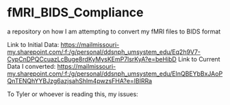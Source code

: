 # fMRI_BIDS_Compliance
a repository on how I am attempting to convert my fMRI files to BIDS format


Link to Initial Data: https://mailmissouri-my.sharepoint.com/:f:/g/personal/ddsnph_umsystem_edu/Eq2h9V7-CypCnDPQCcuazLcBuge8rdKyMysKEmP7lsrKyA?e=beHibD
Link to Current Data I converted: https://mailmissouri-my.sharepoint.com/:f:/g/personal/ddsnph_umsystem_edu/ElnQBEYbBxJAoPQnTENQhYYBJzg6azjsahShlm4pwzsFHA?e=lBIRRa

To Tyler or whoever is reading this, my issues:
